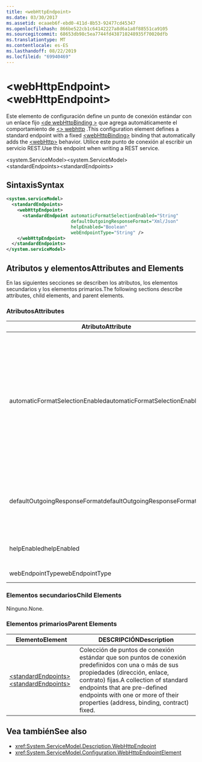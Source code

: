 ```yaml
---
title: <webHttpEndpoint>
ms.date: 03/30/2017
ms.assetid: ecaaeb6f-ebd0-411d-8b53-92477cd45347
ms.openlocfilehash: 866be522cb1c64142227a8d6a1a8f88551ca9105
ms.sourcegitcommit: 68653db98c5ea7744fd438710248935f70020dfb
ms.translationtype: MT
ms.contentlocale: es-ES
ms.lasthandoff: 08/22/2019
ms.locfileid: "69940469"
---
```

# <a name="webhttpendpoint"></a><span data-ttu-id="0a5db-101">\<webHttpEndpoint></span><span class="sxs-lookup"><span data-stu-id="0a5db-101">\<webHttpEndpoint></span></span>
<span data-ttu-id="0a5db-102">Este elemento de configuración define un punto de conexión estándar con un enlace fijo [ \<de webHttpBinding >](webhttpbinding.md) que agrega automáticamente el comportamiento de [ \<> webhttp](webhttp.md) .</span><span class="sxs-lookup"><span data-stu-id="0a5db-102">This configuration element defines a standard endpoint with a fixed [\<webHttpBinding>](webhttpbinding.md) binding that automatically adds the [\<webHttp>](webhttp.md) behavior.</span></span> <span data-ttu-id="0a5db-103">Utilice este punto de conexión al escribir un servicio REST.</span><span class="sxs-lookup"><span data-stu-id="0a5db-103">Use this endpoint when writing a REST service.</span></span>  
  
<span data-ttu-id="0a5db-104">\<system.ServiceModel></span><span class="sxs-lookup"><span data-stu-id="0a5db-104">\<system.ServiceModel></span></span>  
<span data-ttu-id="0a5db-105">\<standardEndpoints></span><span class="sxs-lookup"><span data-stu-id="0a5db-105">\<standardEndpoints></span></span>  
  
## <a name="syntax"></a><span data-ttu-id="0a5db-106">Sintaxis</span><span class="sxs-lookup"><span data-stu-id="0a5db-106">Syntax</span></span>  
  
```xml  
<system.serviceModel>
  <standardEndpoints>
    <webHttpEndpoint>
      <standardEndpoint automaticFormatSelectionEnabled="String"
                        defaultOutgoingResponseFormat="Xml/Json"
                        helpEnabled="Boolean"
                        webEndpointType="String" />
    </webHttpEndpoint>
  </standardEndpoints>
</system.serviceModel>
```  
  
## <a name="attributes-and-elements"></a><span data-ttu-id="0a5db-107">Atributos y elementos</span><span class="sxs-lookup"><span data-stu-id="0a5db-107">Attributes and Elements</span></span>  
 <span data-ttu-id="0a5db-108">En las siguientes secciones se describen los atributos, los elementos secundarios y los elementos primarios.</span><span class="sxs-lookup"><span data-stu-id="0a5db-108">The following sections describe attributes, child elements, and parent elements.</span></span>  
  
### <a name="attributes"></a><span data-ttu-id="0a5db-109">Atributos</span><span class="sxs-lookup"><span data-stu-id="0a5db-109">Attributes</span></span>  
  
|<span data-ttu-id="0a5db-110">Atributo</span><span class="sxs-lookup"><span data-stu-id="0a5db-110">Attribute</span></span>|<span data-ttu-id="0a5db-111">DESCRIPCIÓN</span><span class="sxs-lookup"><span data-stu-id="0a5db-111">Description</span></span>|  
|---------------|-----------------|  
|<span data-ttu-id="0a5db-112">automaticFormatSelectionEnabled</span><span class="sxs-lookup"><span data-stu-id="0a5db-112">automaticFormatSelectionEnabled</span></span>|<span data-ttu-id="0a5db-113">Valor booleano que indica si la selección de formato automática está habilitada.</span><span class="sxs-lookup"><span data-stu-id="0a5db-113">A Boolean value that indicates whether automatic format selection is enabled.</span></span><br /><br /> <span data-ttu-id="0a5db-114">Cuando la selección de formato automática está habilitada, la infraestructura analiza el encabezado `Accept` del mensaje de solicitud y determina el formato de la respuesta más adecuado.</span><span class="sxs-lookup"><span data-stu-id="0a5db-114">When automatic format selection is enabled, the infrastructure parses the `Accept` header of the request message and determines the most appropriate response format.</span></span> <span data-ttu-id="0a5db-115">Si el encabezado `Accept` no especifica un formato de respuesta adecuado, la infraestructura usa el `Content-Type` del mensaje de solicitud o el formato de respuesta predeterminado de la operación.</span><span class="sxs-lookup"><span data-stu-id="0a5db-115">If the `Accept` header does not specify a suitable response format, the infrastructure uses the `Content-Type` of the request message or the default response format of the operation.</span></span>|  
|<span data-ttu-id="0a5db-116">defaultOutgoingResponseFormat</span><span class="sxs-lookup"><span data-stu-id="0a5db-116">defaultOutgoingResponseFormat</span></span>|<span data-ttu-id="0a5db-117">Un atributo que especifica el formato de respuesta saliente predeterminado.</span><span class="sxs-lookup"><span data-stu-id="0a5db-117">An attribute that specifies the default outgoing response format.</span></span> <span data-ttu-id="0a5db-118">Este atributo es del tipo <xref:System.ServiceModel.Web.WebMessageFormat>.</span><span class="sxs-lookup"><span data-stu-id="0a5db-118">This attribute is of the <xref:System.ServiceModel.Web.WebMessageFormat> type</span></span>|  
|<span data-ttu-id="0a5db-119">helpEnabled</span><span class="sxs-lookup"><span data-stu-id="0a5db-119">helpEnabled</span></span>|<span data-ttu-id="0a5db-120">Valor booleano que indica si la página de ayuda HTTP está habilitada para el punto de conexión.</span><span class="sxs-lookup"><span data-stu-id="0a5db-120">A Boolean value that indicates whether the HTTP help page is enabled for the endpoint.</span></span>|  
|<span data-ttu-id="0a5db-121">webEndpointType</span><span class="sxs-lookup"><span data-stu-id="0a5db-121">webEndpointType</span></span>|<span data-ttu-id="0a5db-122">Cadena que especifica el tipo de punto de conexión.</span><span class="sxs-lookup"><span data-stu-id="0a5db-122">A string that specifies the type of the endpoint.</span></span>|  
  
### <a name="child-elements"></a><span data-ttu-id="0a5db-123">Elementos secundarios</span><span class="sxs-lookup"><span data-stu-id="0a5db-123">Child Elements</span></span>  
 <span data-ttu-id="0a5db-124">Ninguno.</span><span class="sxs-lookup"><span data-stu-id="0a5db-124">None.</span></span>  
  
### <a name="parent-elements"></a><span data-ttu-id="0a5db-125">Elementos primarios</span><span class="sxs-lookup"><span data-stu-id="0a5db-125">Parent Elements</span></span>  
  
|<span data-ttu-id="0a5db-126">Elemento</span><span class="sxs-lookup"><span data-stu-id="0a5db-126">Element</span></span>|<span data-ttu-id="0a5db-127">DESCRIPCIÓN</span><span class="sxs-lookup"><span data-stu-id="0a5db-127">Description</span></span>|  
|-------------|-----------------|  
|[<span data-ttu-id="0a5db-128">\<standardEndpoints></span><span class="sxs-lookup"><span data-stu-id="0a5db-128">\<standardEndpoints></span></span>](standardendpoints.md)|<span data-ttu-id="0a5db-129">Colección de puntos de conexión estándar que son puntos de conexión predefinidos con una o más de sus propiedades (dirección, enlace, contrato) fijas.</span><span class="sxs-lookup"><span data-stu-id="0a5db-129">A collection of standard endpoints that are pre-defined endpoints with one or more of their properties (address, binding, contract) fixed.</span></span>|  
  
## <a name="see-also"></a><span data-ttu-id="0a5db-130">Vea también</span><span class="sxs-lookup"><span data-stu-id="0a5db-130">See also</span></span>

- <xref:System.ServiceModel.Description.WebHttpEndpoint>
- <xref:System.ServiceModel.Configuration.WebHttpEndpointElement>

